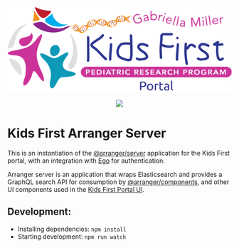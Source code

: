 <p align="center">
  <img src="docs/portal_logo.png" alt="Kids First Portal">
</p>
<p align="center">
  <a href="https://github.com/kids-first/kf-arranger/blob/master/LICENSE"><img src="https://img.shields.io/github/license/kids-first/kf-arranger.svg?style=for-the-badge"></a>
</p>

# Kids First Arranger Server

This is an instantiation of the [@arranger/server](https://github.com/overture-stack/arranger/tree/master/modules/server) application for the Kids First portal, with an integration with [Ego](https://github.com/overture-stack/ego) for authentication.

Arranger server is an application that wraps Elasticsearch and provides a GraphQL search API for consumption by [@arranger/components](https://github.com/overture-stack/arranger/tree/master/modules/components), and other UI components used in the [Kids First Portal UI](https://github.com/kids-first/kf-portal-ui).

## Development:

* Installing dependencies: `npm install`
* Starting development: `npm run watch`
